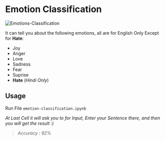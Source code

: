 # Emotion Classification

![Emotions-Classification](https://socialify.git.ci/Siddhant-K-code/Emotions-Classification/image?description=1&font=KoHo&forks=1&issues=1&language=1&owner=1&pulls=1&stargazers=1&theme=Dark)

It can tell you about the following emotions, all are for English Only Except for **Hate**:

- Joy
- Anger
- Love
- Sadness
- Fear
- Suprise
- **Hate** (*Hindi Only*)

## Usage

Run File `emotion-classification.ipynb`

_At Last Cell it will ask you to for Input, Enter your Sentence there, and then you will get the result :)_

> *Accuracy : 92%*
